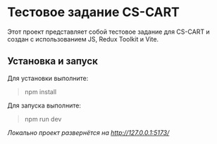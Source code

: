 # Тестовое задание CS-CART

Этот проект представляет собой тестовое задание для CS-CART и создан с использованием JS, Redux Toolkit и Vite.

## Установка и запуск

Для установки выполните:

>npm install 

Для запуска выполните:
>npm run dev

*Локально проект развернётся на http://127.0.0.1:5173/*
